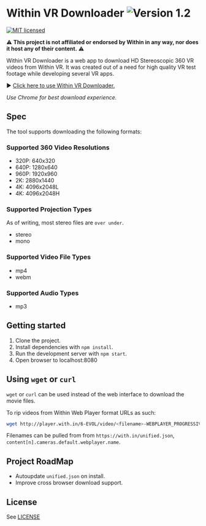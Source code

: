 # Within VR Downloader ![Version 1.2](https://img.shields.io/badge/Version-1.2-green.svg)

[![MIT licensed](https://img.shields.io/badge/license-MIT-blue.svg)](/LICENSE)

:warning: **This project is not affiliated or endorsed by Within in any way, nor does it host any of their content.** :warning:

Within VR Downloader is a web app to download HD Stereoscopic 360 VR videos from Within VR. It was created out of a need for high quality VR test footage while developing several VR apps. 

:arrow_forward: [Click here to use Within VR Downloader.](http://jordanmajd.com/within_vr_downloader/)

_Use Chrome for best download experience._

## Spec

The tool supports downloading the following formats:

### Supported 360 Video Resolutions

- 320P: 640x320
- 640P: 1280x640
- 960P: 1920x960
- 2K:   2880x1440
- 4K:   4096x2048L
- 4K:   4096x2048H

### Supported Projection Types

As of writing, most stereo files are `over under`.

- stereo
- mono

### Supported Video File Types

- mp4
- webm

### Supported Audio Types

- mp3

## Getting started

1. Clone the project.
1. Install dependencies with `npm install`.
1. Run the development server with `npm start`.
1. Open browser to localhost:8080

## Using `wget` or `curl`

`wget` or `curl` can be used instead of the web interface to download the movie files.

To rip videos from Within Web Player format URLs as such:

```bash
wget http://player.with.in/6-EVOL/video/<filename>-WEBPLAYER_PROGRESSIVE-<stereo/mono>-<resolution>.<filetype>
```

Filenames can be pulled from from `https://with.in/unified.json`, `content[n].cameras.default.webplayer.name`. 

## Project RoadMap

- Autoupdate `unified.json` on install.
- Improve cross browser download support.

## License

See [LICENSE](/LICENSE)
